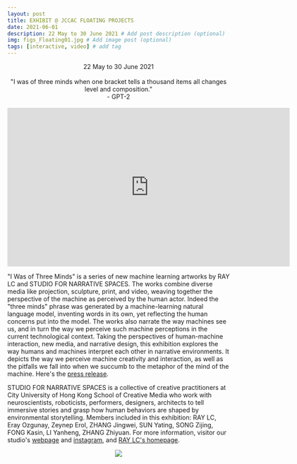 ```yaml
---
layout: post
title: EXHIBIT @ JCCAC FLOATING PROJECTS
date: 2021-06-01
description: 22 May to 30 June 2021 # Add post description (optional)
img: figs_Floating01.jpg # Add image post (optional)
tags: [interactive, video] # add tag
---
```

<p align="center">
22 May to 30 June 2021<br><br>
"I was of three minds when one bracket tells a thousand items all changes level and composition."<br>
- GPT-2<br><br>
<iframe src="https://player.vimeo.com/video/566114459" width="640" height="360" frameborder="0" allow="autoplay; fullscreen; picture-in-picture" allowfullscreen></iframe>
</p>

"I Was of Three Minds" is a series of new machine learning artworks by RAY LC and STUDIO FOR NARRATIVE SPACES. The works combine diverse media like projection, sculpture, print, and video, weaving together the perspective of the machine as perceived by the human actor. Indeed the "three minds" phrase was generated by a machine-learning natural language model, inventing words in its own, yet reflecting the human concerns put into the model. The works also narrate the way machines see us, and in turn the way we perceive such machine perceptions in the current technological context. Taking the perspectives of human-machine interaction, new media, and narrative design, this exhibition explores the way humans and machines interpret each other in narrative environments. It depicts the way we perceive machine creativity and interaction, as well as the pitfalls we fall into when we succumb to the metaphor of the mind of the machine. Here's the [press release][link4].

STUDIO FOR NARRATIVE SPACES is a collective of creative practitioners at City University of Hong Kong School of Creative Media who work with neuroscientists, roboticists, performers, designers, architects to tell immersive stories and grasp how human behaviors are shaped by environmental storytelling. Members included in this exhibition: RAY LC, Eray Ozgunay, Zeynep Erol, ZHANG Jingwei, SUN Yating, SONG Zijing, FONG Kasin, LI Yanheng, ZHANG Zhiyuan. For more information, visitor our studio's [webpage][link] and [instagram][link2], and [RAY LC's homepage][link3].

[link]: https://recfro.github.io/
[link2]: https://instagram.com/studiofornarrativespaces/
[link3]: https://raylc.org/
[link4]: {{site.baseurl}}/assets/img/IWasOfThreeMinds_PressRelease.pdf

<p align="center">
<img src="{{site.baseurl}}/assets/img/figs_threeminds09extended01.jpg">
</p>
